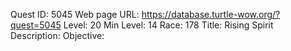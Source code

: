 Quest ID: 5045
Web page URL: https://database.turtle-wow.org/?quest=5045
Level: 20
Min Level: 14
Race: 178
Title: Rising Spirit
Description: 
Objective: 
